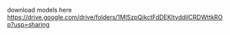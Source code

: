 download models here
https://drive.google.com/drive/folders/1MlSzpQikctFdDEKltyddilCRDWttkROp?usp=sharing
